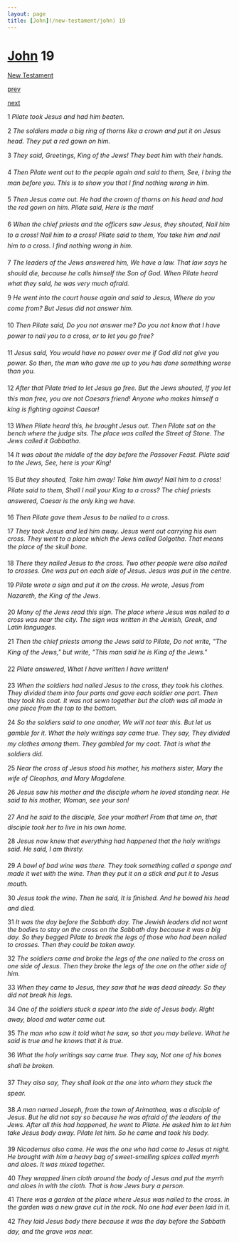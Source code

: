 ```yaml
---
layout: page
title: [John](/new-testament/john) 19
---
```


# [John](/new-testament/john) 19

[New Testament](/new-testament)


[prev](/new-testament/john/john-18.html)


[next](/new-testament/john/john-20.html)

1 _Pilate took Jesus and had him beaten._

2 _The soldiers made a big ring of thorns like a crown and put it on Jesus head. They put a red gown on him._

3 _They said, Greetings, King of the Jews! They beat him with their hands._

4 _Then Pilate went out to the people again and said to them, See, I bring the man before you. This is to show you that I find nothing wrong in him._

5 _Then Jesus came out. He had the crown of thorns on his head and had the red gown on him. Pilate said, Here is the man!_

6 _When the chief priests and the officers saw Jesus, they shouted, Nail him to a cross! Nail him to a cross! Pilate said to them, You take him and nail him to a cross. I find nothing wrong in him._

7 _The leaders of the Jews answered him, We have a law. That law says he should die,  because he calls himself the Son of God. When Pilate heard what they said, he was very much afraid._

9 _He went into the court house again and said to Jesus, Where do you come from? But Jesus did not answer him._

10 _Then Pilate said, Do you not answer me? Do you not know that I have power to nail you to a cross, or to let you go free?_

11 _Jesus said, You would have no power over me if God did not give you power. So then,  the man who gave me up to you has done something worse than you._

12 _After that Pilate tried to let Jesus go free. But the Jews shouted, If you let this man free,  you are not Caesars friend! Anyone who makes himself a king is fighting against Caesar!_

13 _When Pilate heard this, he brought Jesus out. Then Pilate sat on the bench where the judge sits. The place was called the Street of Stone. The Jews called it Gabbatha._

14 _It was about the middle of the day before the Passover Feast. Pilate said to the Jews,  See, here is your King!_

15 _But they shouted, Take him away! Take him away! Nail him to a cross! Pilate said to them, Shall I nail your King to a cross? The chief priests answered, Caesar is the only king we have._

16 _Then Pilate gave them Jesus to be nailed to a cross._

17 _They took Jesus and led him away. Jesus went out carrying his own cross. They went to a place which the Jews called Golgotha. That means the place of the skull bone._

18 _There they nailed Jesus to the cross. Two other people were also nailed to crosses. One was put on each side of Jesus. Jesus was put in the centre._

19 _Pilate wrote a sign and put it on the cross. He wrote, Jesus from Nazareth, the King of the Jews._

20 _Many of the Jews read this sign. The place where Jesus was nailed to a cross was near the city. The sign was written in the Jewish, Greek, and Latin languages._

21 _Then the chief priests among the Jews said to Pilate, Do not write, "The King of the Jews," but write, "This man said he is King of the Jews." _

22 _Pilate answered, What I have written I have written!_

23 _When the soldiers had nailed Jesus to the cross, they took his clothes. They divided them into four parts and gave each soldier one part. Then they took his coat. It was not sewn together but the cloth was all made in one piece from the top to the bottom._

24 _So the soldiers said to one another, We will not tear this. But let us gamble for it. What the holy writings say came true. They say, They divided my clothes among them. They gambled for my coat. That is what the soldiers did._

25 _Near the cross of Jesus stood his mother, his mothers sister, Mary the wife of Cleophas,  and Mary Magdalene._

26 _Jesus saw his mother and the disciple whom he loved standing near. He said to his mother, Woman, see your son!_

27 _And he said to the disciple, See your mother! From that time on, that disciple took her to live in his own home._

28 _Jesus now knew that everything had happened that the holy writings said. He said, I am thirsty._

29 _A bowl of bad wine was there. They took something called a sponge and made it wet with the wine. Then they put it on a stick and put it to Jesus mouth._

30 _Jesus took the wine. Then he said, It is finished. And he bowed his head and died._

31 _It was the day before the Sabbath day. The Jewish leaders did not want the bodies to stay on the cross on the Sabbath day because it was a big day. So they begged Pilate to break the legs of those who had been nailed to crosses. Then they could be taken away._

32 _The soldiers came and broke the legs of the one nailed to the cross on one side of Jesus.  Then they broke the legs of the one on the other side of him._

33 _When they came to Jesus, they saw that he was dead already. So they did not break his legs._

34 _One of the soldiers stuck a spear into the side of Jesus body. Right away, blood and water came out._

35 _The man who saw it told what he saw, so that you may believe. What he said is true and he knows that it is true._

36 _What the holy writings say came true. They say, Not one of his bones shall be broken._

37 _They also say, They shall look at the one into whom they stuck the spear._

38 _A man named Joseph, from the town of Arimathea, was a disciple of Jesus. But he did not say so because he was afraid of the leaders of the Jews. After all this had happened,  he went to Pilate. He asked him to let him take Jesus body away. Pilate let him. So he came and took his body._

39 _Nicodemus also came. He was the one who had come to Jesus at night. He brought with him a heavy bag of sweet-smelling spices called myrrh and aloes. It was mixed together._

40 _They wrapped linen cloth around the body of Jesus and put the myrrh and aloes in with the cloth. That is how Jews bury a person._

41 _There was a garden at the place where Jesus was nailed to the cross. In the garden was a new grave cut in the rock. No one had ever been laid in it._

42 _They laid Jesus body there because it was the day before the Sabbath day, and the grave was near._

